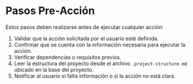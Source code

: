 # Pasos Pre-Acción

Estos pasos deben realizarse antes de ejecutar cualquier acción:

1. Validar que la acción solicitada por el usuario esté definida.
2. Confirmar que se cuenta con la información necesaria para ejecutar la acción.
3. Verificar dependencias o requisitos previos.
4. Leer la estructura del proyecto desde el archivo `.project-structure.md` ubicado en la base del proyecto.
5. Notificar al usuario si falta información o si la acción no está clara.
